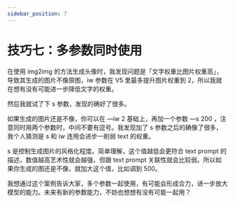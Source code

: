 ```yaml
---
sidebar_position: 7
---
```


# 技巧七：多参数同时使用

在使用 img2img 的方法生成头像时，我发现问题是「文字权重比图片权重高」，导致其生成的图片不像原图，iw 参数在 V5 里最多提升图片权重到 2，所以我就在想有没有可能进一步降低文字的权重。

然后我就试了下 s 参数，发现的确好了很多。

如果生成的图片还是不像，你可以在 —iw 2 基础上，再加一个参数 —s 200 ，注意同时用两个参数时，中间不要有逗号。我发现加了 s 参数之后的确像了很多，我个人猜测是 s 和 iw 连用会进步一削弱 text 的权重。

s 是控制生成图片的风格化程度。简单理解，这个值越低会更符合 text prompt 的描述，数值越高艺术性就会越强，但跟 text prompt 关联性就会比较弱。所以如果你生成的图还是不像，就加大这个值，比如调到 500。

我想通过这个案例告诉大家，多个参数一起使用，有可能会形成合力，进一步放大模型的能力。未来有新的参数能力，不妨也想想有没有可能一起用？